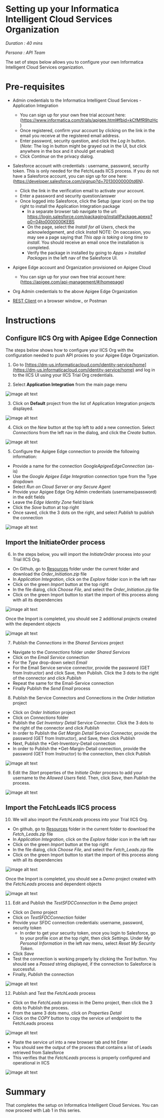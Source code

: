 # Setting up your Informatica Intelligent Cloud Services Organization

*Duration : 40 mins*

*Persona : API Team*

The set of steps below allows you to configure your own Informatica Intelligent Cloud Services organization.

# Pre-requisites

* Admin credentials to the Informatica Intelligent Cloud Services - Application Integration
    * You can sign up for your own free trial account here: (https://www.informatica.com/trials/apigee.html#fbid=kCfMfR9hzHc)
    * Once registered, confirm your account by clicking on the link in the email you receive at the registered email address.
    * Enter password, security question, and click the *Log In* button. (*Note*: The log in button might be grayed out in the UI, but click anywhere in the box and it should get enabled)
    * Click *Continue* on the privacy dialog.

* Salesforce account with credentials : username, password, security token. This is only needed for the FetchLeads IICS process. If you do not have a Salesforce account, you can sign up for one here: (https://developer.salesforce.com/signup?d=70130000000td6N).
    * Click the link in the verification email to activate your account.
    * Enter a password and security question/answer
    * Once logged into Salesforce, click the Setup (gear icon) on the top right to install the Application Integration package
        * In a separate browser tab navigate to the url:
        https://login.salesforce.com/packaging/installPackage.apexp?p0=04to0000000KEBS
        * On the page, select the *Install for all Users*, check the acknowledgement, and click *Install*
        NOTE: On oaccasion, you may see a page saying that *This app is taking a long time to install*. You should receive an email once the installation is completed.
        * Verify the package in installed by going to *Apps > Installed Packages* in the left nav of the Salesforce UI.

* Apigee Edge account and Organization provisioned on Apigee Cloud
    * You can sign up for your own free trial account here: (https://apigee.com/api-management/#/homepage)
* Org Admin credentials to the above Apigee Edge Organization
* [REST Client](https://apigee-rest-client.appspot.com/) on a browser window., or Postman

# Instructions

## Configure IICS Org with Apigee Edge Connection

The steps below shows how to configure your IICS Org with the configuration needed to push API proxies to your Apigee Edge Organization.

1. Go to [https://dm-us.informaticacloud.com/identity-service/home](https://dm-us.informaticacloud.com/identity-service/home) and log in to the IICS UI using your IICS Trial Org credentials.

2. Select **Application Integration** from the main page menu

![image alt text](../media/image_iic_ai.jpeg)

3. Click on **Default** project from the list of Application Integration projects displayed.

![image alt text](./media/image_iic_ai_projects_default.png)

4. Click on the *New* button at the top left to add a new connection. Select *Connections* from the left nav in the dialog, and click the *Create* button.

![image alt text](./media/image_iic_ai_new_apigee_connection.png)

5. Configure the Apigee Edge connection to provide the following information:
* Provide a name for the connection *GoogleApigeeEdgeConnection* (as-is)
* Use the *Google Apigee Edge Integration* connection type from the Type dropdown
* Select *Run on Cloud Server or any Secure Agent*
* Provide your Apigee Edge Org Admin credentials (username/password) in the edit fields
* Leave the *Edge Identity Zone* field blank
* Click the *Save* button at top right
* Once saved, click the 3 dots on the right, and select *Publish* to publish the connection

![image alt text](./media/image_iic_ai_edit_apigee_connection.png)

## Import the InitiateOrder process

6. In the steps below, you will import the *InitiateOrder* process into your Trial IICS Org.

* On Github, go to [Resources](./Resources) folder under the current folder and download the *Order_Initiation.zip* file
* In *Application Integration*, click on the *Explore* folder icon in the left nav
* Click on the green *Import* button at the top right
* In the file dialog, click *Choose File*, and select the *Order_Initiation.zip* file
* Click on the green Import button to start the import of this process along with all its dependencies

![image alt text](./media/image_iic_ai_import_order_initiation.png)

Once the Import is completed, you should see 2 additional projects created with the dependent objects

![image alt text](./media/image_iic_ai_order_initiate_project.png)

7. Publish the *Connections* in the *Shared Services* project
* Navigate to the *Connections* folder under *Shared Services*
* Click on the *Email Service* connection
* For the *Type* drop-down select *Email*
* For the Email Service service connector, provide the password (GET from Instructor) and click Save, then Publish. Click the 3 dots to the right of the connector and click *Publish*
* Repeat the same for the Email-Service connection
* Finally Publish the *Send Email* process

8. Publish the Service Connectors and Connections in the *Order Initiation* project
* Click on *Order Initiation* project
* Click on *Connections* folder
* Publish the *Get Inventory Detail* Service Connector. Click the 3 dots to the right of the connector and click *Publish*
* In order to Publish the *Get Margin Detail* Service Connector, provide the password (GET from Instructor), and Save, then click Publish
* Next, Publish the *Get-Inventory-Detail connection
* In order to Publish the *Get-Margin-Detail connection, provide the password (GET from Instructor) to the connection, then click Publish

![image alt text](./media/image_iic_ai_initiate_order_connections.png)

9. Edit the *Start* properties of the *Initiate Order* process to add your username to the *Allowed Users* field. Then, click *Save*, then *Publish* the process.

![image alt text](./media/image_iic_ai_order_initiate_save_username.png)

## Import the FetchLeads IICS process

10. We will also import the *FetchLeads* process into your Trial IICS Org.

* On github, go to [Resources](./Resources) folder in the current folder to download the *Fetch_Leads.zip* file
* In *Application Integration*, click on the *Explore* folder icon in the left nav
* Click on the green *Import* button at the top right
* In the file dialog, click *Choose File*, and select the *Fetch_Leads.zip* file
* Click on the green Import button to start the import of this process along with all its dependencies

![image alt text](./media/image_iic_ai_import_fetch_leads.png)

Once the Import is completed, you should see a *Demo* project created with the *FetchLeads* process and dependent objects

![image alt text](./media/image_iic_ai_fetch_leads_project.png)

11. Edit and Publish the *TestSFDCConnection* in the *Demo* project
* Click on *Demo* project
* Click on *TestSFDCConnection* folder
* Provide your SFDC connection credentials: username, password, security token
    * In order to get your security token, once you login to Salesforce, go to your profile icon at the top right, then click *Settings*. Under *My Personal Information* in the left nav menu, select *Reset My Security Token*.
* Click *Save*
* Test the connection is working properly by clicking the *Test* button. You should see a *Passed* string displayed, if the connection to Salesforce is successful.
* Finally, *Publish* the connection

![image alt text](./media/image_iic_ai_test_sfdc_connection.png)

12. Publish and Test the *FetchLeads* process

* Click on the *FetchLeads* process in the Demo project, then click the 3 dots to Publish the process.
* From the same 3 dots menu, click on *Properties Detail*
* Click on the *COPY* button to copy the service url endpoint to the FetchLeads process

![image alt text](./media/image_iic_ai_fetch_leads_service_url.png)

* Paste the service url into a new browser tab and hit Enter
* You should see the output of the process that contains a list of Leads retrieved from Salesforce
* This verifies that the *FetchLeads* process is properly configured and operational in IICS

![image alt text](./media/image_iic_ai_fetch_leads_service_output.png)


# Summary

That completes the setup on Informatica Intelligent Cloud Services. You can now proceed with Lab 1 in this series.



